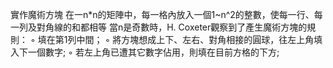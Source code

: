 實作魔術方塊
在一n*n的矩陣中，每一格內放入一個1~n^2的整數，使每一行、每一列及對角線的和都相等
當n是奇數時，H. Coxeter觀察到了產生魔術方塊的規則：
◦ 填在第1列中間；
◦ 將方塊想成上下、左右、對角相接的圓球，往左上角填入下一個數字;
◦ 若左上角已遭其它數字佔用，則填在目前方格的下方;

